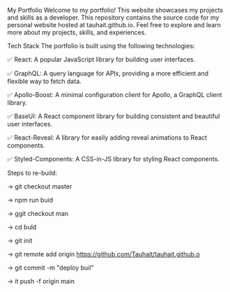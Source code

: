 My Portfolio Welcome to my portfolio! This website showcases my projects and skills as a developer. This repository contains the source code for my personal website hosted at tauhait.github.io. Feel 
free to explore and learn more about my projects, skills, and experiences.

Tech Stack The portfolio is built using the following technologies:

✅ React: A popular JavaScript library for building user interfaces.

✅ GraphQL: A query language for APIs, providing a more efficient and flexible way to fetch data.

✅ Apollo-Boost: A minimal configuration client for Apollo, a GraphQL client library.

✅ BaseUI: A React component library for building consistent and beautiful user interfaces.

✅ React-Reveal: A library for easily adding reveal animations to React components.

✅ Styled-Components: A CSS-in-JS library for styling React components.

Steps to re-build:

→ git checkout master
	 
→ npm run buid

→ ggit checkout man

→ cd buld

→  git init

→ git remote add origin https://github.com/Tauhait/tauhait.github.o

→ git commit -m "deploy buil"

→️ it push -f origin main
